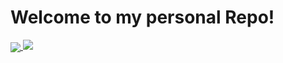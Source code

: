# Welcome to my personal Repo!

<a href="https://github.com/anuraghazra/github-readme-stats">
  <p float = "center">
    <img align="center" src="https://github-readme-stats.vercel.app/api/top-langs/?     theme=dracula&hide_border=true&username=AdrianGrassin&layout=compact&count_private=true&include_all_commits=true&hide=Makefilelayout=compact" />
    <img src="https://media.tenor.com/fTTVgygGDh8AAAAM/kitty-cat-sandwich.gif" />
  </p>
</a>
